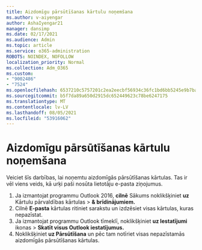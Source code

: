 ```yaml
---
title: Aizdomīgu pārsūtīšanas kārtulu noņemšana
ms.author: v-aiyengar
author: AshaIyengar21
manager: dansimp
ms.date: 02/17/2021
ms.audience: Admin
ms.topic: article
ms.service: o365-administration
ROBOTS: NOINDEX, NOFOLLOW
localization_priority: Normal
ms.collection: Adm_O365
ms.custom:
- "9002486"
- "7524"
ms.openlocfilehash: 6537210c5757201c2ea2eecbf56934c36fc1bd6bb5245e9b7ba3c445f88d7dbe
ms.sourcegitcommit: b5f7da89a650d2915dc652449623c78be6247175
ms.translationtype: MT
ms.contentlocale: lv-LV
ms.lasthandoff: 08/05/2021
ms.locfileid: "53916062"
---
```

# <a name="remove-suspicious-forwarding-rules"></a>Aizdomīgu pārsūtīšanas kārtulu noņemšana

Veiciet šīs darbības, lai noņemtu aizdomīgās pārsūtīšanas kārtulas. Tas ir vēl viens veids, kā urķi paši nosūta lietotāju e-pasta ziņojumus.

1. Ja izmantojat programmu Outlook 2016, **cilnē** Sākums noklikšķiniet **uz** Kārtulu pārvaldības kārtulas  >  **& brīdinājumiem.** 
1. Cilnē **E-pasta** kārtulas ritiniet sarakstu un izdzēsiet visas kārtulas, kuras nepazīstat.
1. Ja izmantojat programmu Outlook tīmeklī, noklikšķiniet **uz Iestatījumi** ikonas > **Skatīt visus Outlook iestatījumus.**
1. Noklikšķiniet **uz Pārsūtīšana** un pēc tam notīriet visas nepazīstamās aizdomīgās pārsūtīšanas kārtulas.
